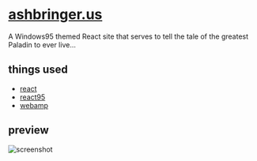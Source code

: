 # [ashbringer.us](https://ashbringer.us)
A Windows95 themed React site that serves to tell the tale of the greatest Paladin to ever live...

## things used
* [react](https://github.com/facebook/react)
* [react95](https://github.com/React95/React95)
* [webamp](https://github.com/captbaritone/webamp)

## preview
![screenshot](https://github.com/user-attachments/assets/7f25aa2d-d294-4093-9a88-afb86ffa1b5c)

